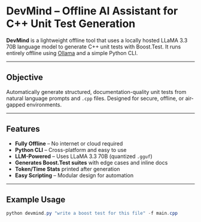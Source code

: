 # DevMind – Offline AI Assistant for C++ Unit Test Generation

**DevMind** is a lightweight offline tool that uses a locally hosted LLaMA 3.3 70B language model to generate C++ unit tests with Boost.Test. It runs entirely offline using [Ollama](https://ollama.com/) and a simple Python CLI.

---

## Objective

Automatically generate structured, documentation-quality unit tests from natural language prompts and `.cpp` files. Designed for secure, offline, or air-gapped environments.

---

## Features

- **Fully Offline** – No internet or cloud required  
- **Python CLI** – Cross-platform and easy to use  
- **LLM-Powered** – Uses LLaMA 3.3 70B (quantized `.gguf`)  
- **Generates Boost.Test suites** with edge cases and inline docs  
- **Token/Time Stats** printed after generation  
- **Easy Scripting** – Modular design for automation  

---

## Example Usage

```powershell
python devmind.py "write a boost test for this file" -f main.cpp
